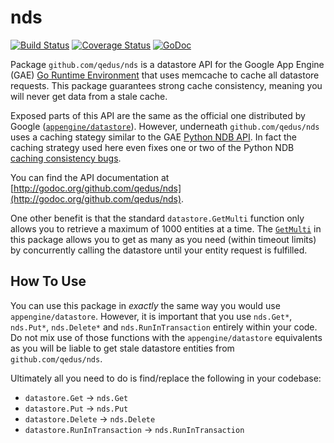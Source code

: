 # nds

[![Build Status](https://travis-ci.org/qedus/nds.svg?branch=master)](https://travis-ci.org/qedus/nds) [![Coverage Status](https://coveralls.io/repos/qedus/nds/badge.png?branch=master)](https://coveralls.io/r/qedus/nds?branch=master) [![GoDoc](https://godoc.org/github.com/qedus/nds?status.png)](https://godoc.org/github.com/qedus/nds)

Package `github.com/qedus/nds` is a datastore API for the Google App Engine (GAE) [Go Runtime Environment](https://developers.google.com/appengine/docs/go/) that uses memcache to cache all datastore requests. This package guarantees strong cache consistency, meaning you will never get data from a stale cache.

Exposed parts of this API are the same as the official one distributed by Google ([`appengine/datastore`](https://developers.google.com/appengine/docs/go/datastore/reference)). However, underneath `github.com/qedus/nds` uses a caching stategy similar to the GAE [Python NDB API](https://developers.google.com/appengine/docs/python/ndb/). In fact the caching strategy used here even fixes one or two of the Python NDB [caching consistency bugs](http://goo.gl/3ByVlA).

You can find the API documentation at [http://godoc.org/github.com/qedus/nds](http://godoc.org/github.com/qedus/nds).

One other benefit is that the standard `datastore.GetMulti` function only allows you to retrieve a maximum of 1000 entities at a time. The [`GetMulti`](http://godoc.org/github.com/qedus/nds#GetMulti) in this package allows you to get as many as you need (within timeout limits) by concurrently calling the datastore until your entity request is fulfilled.

## How To Use

You can use this package in *exactly* the same way you would use `appengine/datastore`. However, it is important that you use `nds.Get*`, `nds.Put*`, `nds.Delete*` and `nds.RunInTransaction` entirely within your code. Do not mix use of those functions with the `appengine/datastore` equivalents as you will be liable to get stale datastore entities from `github.com/qedus/nds`.

Ultimately all you need to do is find/replace the following in your codebase:

- `datastore.Get` -> `nds.Get`
- `datastore.Put` -> `nds.Put`
- `datastore.Delete` -> `nds.Delete`
- `datastore.RunInTransaction` -> `nds.RunInTransaction`
